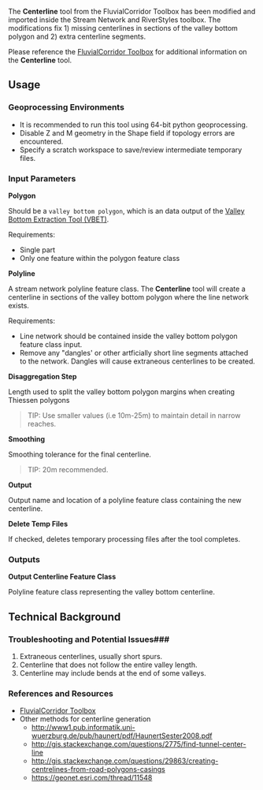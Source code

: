 The **Centerline** tool from the FluvialCorridor Toolbox has been modified and imported inside the Stream Network and RiverStyles toolbox. The modifications fix 1) missing centerlines in sections of the valley bottom polygon and 2) extra centerline segments.

Please reference the [FluvialCorridor Toolbox](http://www.sciencedirect.com/science/article/pii/S0169555X14002219) for additional information on the **Centerline** tool.

## Usage

### Geoprocessing Environments

* It is recommended to run this tool using 64-bit python geoprocessing.
* Disable Z and M geometry in the Shape field if topology errors are encountered.
* Specify a scratch workspace to save/review intermediate temporary files.

### Input Parameters
**Polygon**

Should be a `valley bottom polygon`, which is an data output of the [Valley Bottom Extraction Tool (VBET)](https://bitbucket.org/jtgilbert/riparian-condition-assessment-tools/wiki/Tool_Documentation/VBET).

Requirements:

* Single part
* Only one feature within the polygon feature class

**Polyline**

A stream network polyline feature class. The **Centerline** tool will create a centerline in sections of the valley bottom polygon where the line network exists.

Requirements:

* Line network should be contained inside the valley bottom polygon feature class input.
* Remove any "dangles' or other artficially short line segments attached to the network. Dangles will cause extraneous centerlines to be created. 

**Disaggregation Step**

Length used to split the valley bottom polygon margins when creating Thiessen polygons

> TIP: Use smaller values (i.e 10m-25m) to maintain detail in narrow reaches.

**Smoothing**

Smoothing tolerance for the final centerline. 

> TIP: 20m recommended.

**Output**

Output name and location of a polyline feature class containing the new centerline.

**Delete Temp Files**

If checked, deletes temporary processing files after the tool completes.

### Outputs

**Output Centerline Feature Class**

Polyline feature class representing the valley bottom centerline. 

## Technical Background

### Troubleshooting and Potential Issues###
1. Extraneous centerlines, usually short spurs.
2. Centerline that does not follow the entire valley length.
3. Centerline may include bends at the end of some valleys.

### References and Resources

* [FluvialCorridor Toolbox](http://umrevs-isig.fr/spip.php?rubrique164)
* Other methods for centerline generation
	* http://www1.pub.informatik.uni-wuerzburg.de/pub/haunert/pdf/HaunertSester2008.pdf
	* http://gis.stackexchange.com/questions/2775/find-tunnel-center-line
	* http://gis.stackexchange.com/questions/29863/creating-centrelines-from-road-polygons-casings
	* https://geonet.esri.com/thread/11548